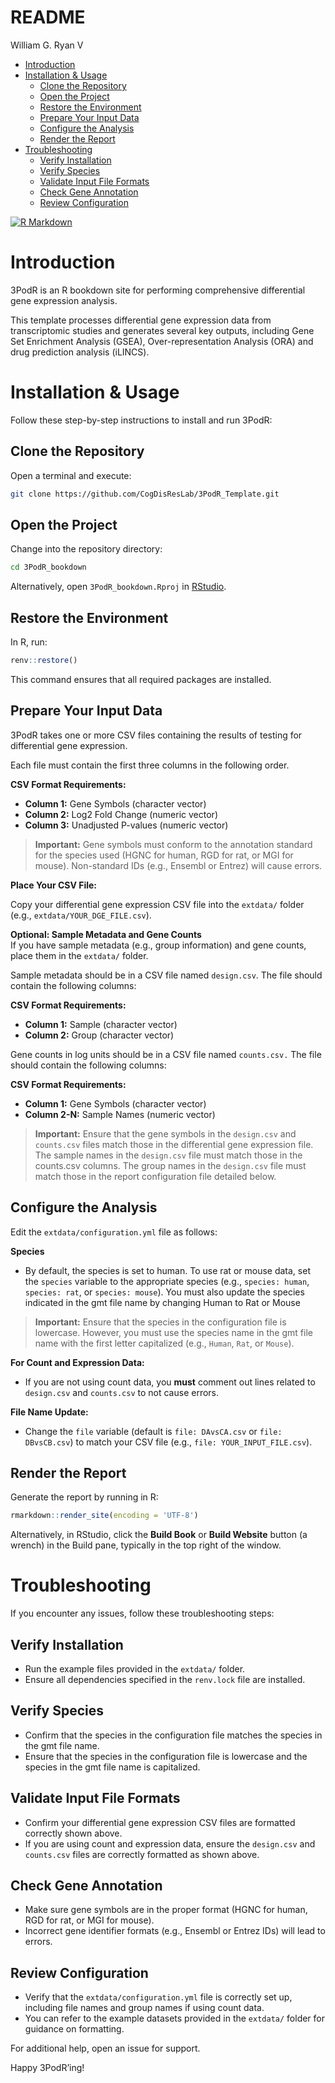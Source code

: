 README
================
William G. Ryan V

- [Introduction](#introduction)
- [Installation & Usage](#installation--usage)
  - [Clone the Repository](#clone-the-repository)
  - [Open the Project](#open-the-project)
  - [Restore the Environment](#restore-the-environment)
  - [Prepare Your Input Data](#prepare-your-input-data)
  - [Configure the Analysis](#configure-the-analysis)
  - [Render the Report](#render-the-report)
- [Troubleshooting](#troubleshooting)
  - [Verify Installation](#verify-installation)
  - [Verify Species](#verify-species)
  - [Validate Input File Formats](#validate-input-file-formats)
  - [Check Gene Annotation](#check-gene-annotation)
  - [Review Configuration](#review-configuration)

<!-- README.md is generated from README.Rmd. Please edit that file -->
<!-- badges: start -->

[![R
Markdown](https://img.shields.io/badge/RMarkdown-Analysis-blue.svg)](https://rmarkdown.rstudio.com/)
<!-- badges: end -->

# Introduction

3PodR is an R bookdown site for performing comprehensive differential
gene expression analysis.

This template processes differential gene expression data from
transcriptomic studies and generates several key outputs, including Gene
Set Enrichment Analysis (GSEA), Over-representation Analysis (ORA) and
drug prediction analysis (iLINCS).

# Installation & Usage

Follow these step-by-step instructions to install and run 3PodR:

## Clone the Repository

Open a terminal and execute:

``` bash
git clone https://github.com/CogDisResLab/3PodR_Template.git
```

## Open the Project

Change into the repository directory:

``` bash
cd 3PodR_bookdown
```

Alternatively, open `3PodR_bookdown.Rproj` in
[RStudio](https://posit.co/download/rstudio-desktop/).

## Restore the Environment

In R, run:

``` r
renv::restore()
```

This command ensures that all required packages are installed.

## Prepare Your Input Data

3PodR takes one or more CSV files containing the results of testing for
differential gene expression.

Each file must contain the first three columns in the following order.

**CSV Format Requirements:**

- **Column 1:** Gene Symbols (character vector)
- **Column 2:** Log2 Fold Change (numeric vector)
- **Column 3:** Unadjusted P-values (numeric vector)

> **Important:** Gene symbols must conform to the annotation standard
> for the species used (HGNC for human, RGD for rat, or MGI for mouse).
> Non-standard IDs (e.g., Ensembl or Entrez) will cause errors.

**Place Your CSV File:**

Copy your differential gene expression CSV file into the `extdata/`
folder (e.g., `extdata/YOUR_DGE_FILE.csv`).

**Optional: Sample Metadata and Gene Counts**  
If you have sample metadata (e.g., group information) and gene counts,
place them in the `extdata/` folder.

Sample metadata should be in a CSV file named `design.csv`. The file
should contain the following columns:

**CSV Format Requirements:**

- **Column 1:** Sample (character vector)
- **Column 2:** Group (character vector)

Gene counts in log units should be in a CSV file named `counts.csv.` The
file should contain the following columns:

**CSV Format Requirements:**

- **Column 1:** Gene Symbols (character vector)
- **Column 2-N:** Sample Names (numeric vector)

> **Important:** Ensure that the gene symbols in the `design.csv` and
> `counts.csv` files match those in the differential gene expression
> file. The sample names in the `design.csv` file must match those in
> the counts.csv columns. The group names in the `design.csv` file must
> match those in the report configuration file detailed below.

## Configure the Analysis

Edit the `extdata/configuration.yml` file as follows:

**Species**

- By default, the species is set to human. To use rat or mouse data, set
  the `species` variable to the appropriate species (e.g.,
  `species: human`, `species: rat`, or `species: mouse`). You must also
  update the species indicated in the gmt file name by changing Human to
  Rat or Mouse

> **Important:** Ensure that the species in the configuration file is
> lowercase. However, you must use the species name in the gmt file name
> with the first letter capitalized (e.g., `Human`, `Rat`, or `Mouse`).

**For Count and Expression Data:**

- If you are not using count data, you **must** comment out lines
  related to `design.csv` and `counts.csv` to not cause errors.

**File Name Update:**

- Change the `file` variable (default is `file: DAvsCA.csv` or
  `file: DBvsCB.csv`) to match your CSV file (e.g.,
  `file: YOUR_INPUT_FILE.csv`).

## Render the Report

Generate the report by running in R:

``` r
rmarkdown::render_site(encoding = 'UTF-8')
```

Alternatively, in RStudio, click the **Build Book** or **Build Website**
button (a wrench) in the Build pane, typically in the top right of the
window.

# Troubleshooting

If you encounter any issues, follow these troubleshooting steps:

## Verify Installation

- Run the example files provided in the `extdata/` folder.
- Ensure all dependencies specified in the `renv.lock` file are
  installed.

## Verify Species

- Confirm that the species in the configuration file matches the species
  in the gmt file name.
- Ensure that the species in the configuration file is lowercase and the
  species in the gmt file name is capitalized.

## Validate Input File Formats

- Confirm your differential gene expression CSV files are formatted
  correctly shown above.
- If you are using count and expression data, ensure the `design.csv`
  and `counts.csv` files are correctly formatted as shown above.

## Check Gene Annotation

- Make sure gene symbols are in the proper format (HGNC for human, RGD
  for rat, or MGI for mouse).  
- Incorrect gene identifier formats (e.g., Ensembl or Entrez IDs) will
  lead to errors.

## Review Configuration

- Verify that the `extdata/configuration.yml` file is correctly set up,
  including file names and group names if using count data.
- You can refer to the example datasets provided in the `extdata/`
  folder for guidance on formatting.

For additional help, open an issue for support.

Happy 3PodR’ing!
